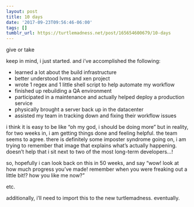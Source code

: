 ```yaml
---
layout: post
title: 10 days
date: '2017-09-23T09:56:46-06:00'
tags: []
tumblr_url: https://turtlemadness.net/post/165654600679/10-days
---
```

give or take

keep in mind, i just started. and i’ve accomplished the following:

- learned a lot about the build infrastructure  
- better understood lvms and xen project
- wrote 1 regex and 1 little shell script to help automate my workflow
- finished up rebuilding a QA environment
- participated in a maintenance and actually helped deploy a production service
- physically brought a server back up in the datacenter
- assisted my team in tracking down and fixing their workflow issues

i think it is easy to be like&nbsp;“oh my god, i should be doing more” but in reality, for two weeks in, i am getting things done and feeling helpful. the team seems to agree. there is definitely some imposter syndrome going on, i am trying to remember that image that explains what’s actually happening. doesn’t help that i sit next to two of the most long-term developers…!

so, hopefully i can look back on this in 50 weeks, and say&nbsp;“wow! look at how much progress you’ve made! remember when you were freaking out a little bit!? how you like me now?”

etc.

additionally, i’ll need to import this to the new turtlemadness. eventually.

